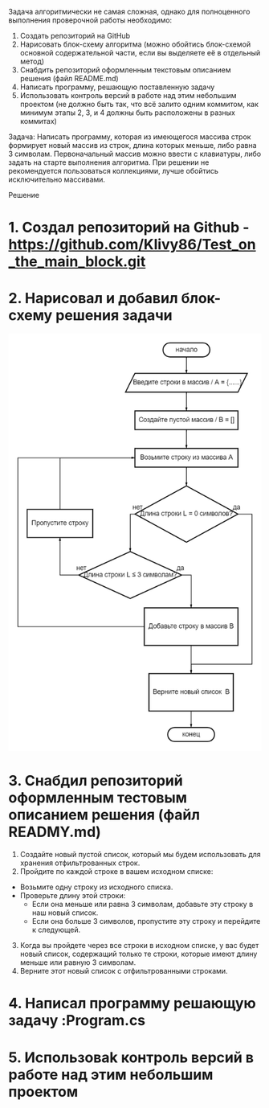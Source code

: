 Задача алгоритмически не самая сложная, однако для полноценного выполнения проверочной работы необходимо:

1. Создать репозиторий на GitHub
2. Нарисовать блок-схему алгоритма (можно обойтись блок-схемой основной содержательной части, если вы выделяете её в отдельный метод)
3. Снабдить репозиторий оформленным текстовым описанием решения (файл README.md)
4. Написать программу, решающую поставленную задачу
5. Использовать контроль версий в работе над этим небольшим проектом (не должно быть так, что всё залито одним коммитом, как минимум этапы 2, 3, и 4 должны быть расположены в разных коммитах)

Задача: Написать программу, которая из имеющегося массива строк формирует новый массив из строк, длина которых меньше, либо равна 3 символам. Первоначальный массив можно ввести с клавиатуры, либо задать на старте выполнения алгоритма. При решении не рекомендуется пользоваться коллекциями, лучше обойтись исключительно массивами.

Решение 

# 1. Создал репозиторий на Github - https://github.com/Klivy86/Test_on_the_main_block.git
# 2. Нарисовал и добавил блок-схему решения задачи 

![Нарисовал и добавил блок-схему решения задачи](блок-схема.png)

# 3. Снабдил репозиторий оформленным тестовым описанием решения (файл READMY.md)
1) Создайте новый пустой список, который мы будем использовать для хранения отфильтрованных строк.
2) Пройдите по каждой строке в вашем исходном списке:
- Возьмите одну строку из исходного списка.
- Проверьте длину этой строки:
  - Если она меньше или равна 3 символам, добавьте эту строку в наш новый список.
  - Если она больше 3 символов, пропустите эту строку и перейдите к следующей.
3) Когда вы пройдете через все строки в исходном списке, у вас будет новый список, содержащий только те строки, которые имеют длину меньше или равную 3 символам.
4) Верните этот новый список с отфильтрованными строками.
# 4. Написал программу решающую задачу :Program.cs
# 5. Использоваk контроль версий в работе над этим небольшим проектом